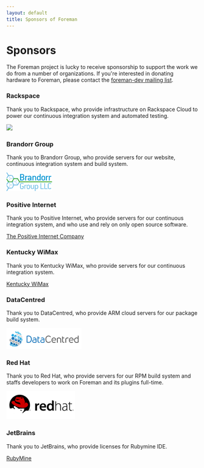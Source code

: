 ```yaml
---
layout: default
title: Sponsors of Foreman
---
```


# Sponsors

The Foreman project is lucky to receive sponsorship to support the work we do from a number of organizations.  If you're interested in donating hardware to Foreman, please contact the <a href="support.html">foreman-dev mailing list</a>.

### Rackspace

Thank you to Rackspace, who provide infrastructure on Rackspace Cloud to power our continuous integration system and automated testing.

<div class="text-center"><a href="http://www.rackspace.com"><img src="http://c1776742.cdn.cloudfiles.rackspacecloud.com/images/information/mediacenter/links/115x38_We.png" /></a></div>

### Brandorr Group

Thank you to Brandorr Group, who provide servers for our website, continuous integration system and build system.

<div class="lead text-center"><a href="http://www.brandorr.com"><img src="/static/images/sponsors/brandorr.jpeg" /></a></div>

### Positive Internet

Thank you to Positive Internet, who provide servers for our continuous integration system, and who use and rely on only open source software.

<div class="lead text-center"><a href="http://www.positive-internet.com">The Positive Internet Company</a></div>

### Kentucky WiMax

Thank you to Kentucky WiMax, who provide servers for our continuous integration system.

<div class="lead text-center"><a href="http://www.kywimax.com">Kentucky WiMax</a></div>

### DataCentred

Thank you to DataCentred, who provide ARM cloud servers for our package build system.

<div class="lead text-center"><a href="http://www.datacentred.co.uk/"><img src="/static/images/sponsors/datacentred.jpg" /></a></div>

### Red Hat

Thank you to Red Hat, who provide servers for our RPM build system and staffs developers to work on Foreman and its plugins full-time.

<div class="lead text-center"><a href="http://www.redhat.com"><img src="/static/images/sponsors/redhat.png" /></a></div>

### JetBrains

Thank you to JetBrains, who provide licenses for Rubymine IDE.

<div class="lead text-center"><a href="http://www.jetbrains.com/ruby">RubyMine</a></div>
